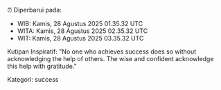 ⏰ Diperbarui pada:
- WIB: Kamis, 28 Agustus 2025 01.35.32 UTC
- WITA: Kamis, 28 Agustus 2025 02.35.32 UTC
- WIT: Kamis, 28 Agustus 2025 03.35.32 UTC

Kutipan Inspiratif:
"No one who achieves success does so without acknowledging the help of others. The wise and confident acknowledge this help with gratitude."


Kategori: success

